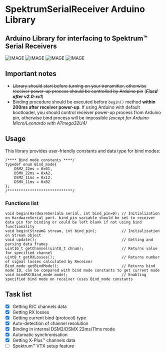 # SpektrumSerialReceiver Arduino Library
## Arduino Library for interfacing to Spektrum™ Serial Receivers

![IMAGE](https://www.spektrumrc.com/ProdInfo/LargeImages/SPM9645.png)
![IMAGE](https://www.spektrumrc.com/ProdInfo/SPM/450/SPM9745-450.jpg)
![IMAGE](https://www.spektrumrc.com/ProdInfo/SPM/450/SPM4647-450.jpg)
![IMAGE](https://www.spektrumrc.com/ProdInfo/SPM/450/SPM4648-450.jpg)

<a id="Notes"></a>
## Important notes
* ~~Library should start before turning on your transmitter, otherwise receiver power-up process should be controlled by Arduino pin~~ (_**Fixed after v2.0-rc1**_)
* Binding procedure should be executed before `begin()` method **within 200ms after receiver power-up**. If using Arduino with default bootloader, you should control receiver power-up process from Arduino pin, otherwise bind process will be impossible *(except for Arduino Micro/Leonardo with ATmega32U4)*
  
## Usage
This library provides user-friendly constants and data type for bind modes:
```arduino
/**** Bind mode constants ****/
typedef enum Bind_mode{
    DSM2_22ms = 0x01,
    DSMX_22ms = 0xA2,
    DSM2_11ms = 0x12,
    DSMX_11ms = 0xB2
};
/*****************************/
```
### Functions list

```arduino
void begin(HardwareSerial& serial, int bind_pin=0); // Initialization on HardwareSerial port. bind_pin variable should be set to receiver data pin for binding or could be left blank if not using bind functionality
void begin(Stream& stream, int bind_pin);           // Initialization on Stream object
void update();                                      // Getting and parsing data frames
uint16_t getChannel(uint8_t chnum);                 // Returns value for specified channel
uint8_t getRXLosses();                              // Returns number of signal losses calculated by Receiver
Bind_mode getBindMode();                            // Returns bind mode ID, can be compared with bind mode constants to get current mode
void bindRX(Bind_mode mode);                        // Enabling specified bind mode on receiver (uses Bind_mode constants
```
## Task list
- [x] Getting R/C channels data
- [x] Getting RX losses
- [x] Getting current bind (protocol) type
- [x] Auto-detection of channel resolution
- [x] Binding in internal DSM2/DSMX 22ms/11ms mode
- [x] Automatic synchronisation
- [x] Getting X-Plus™ channels data
- [ ] Spektrum™ VTX setup feature